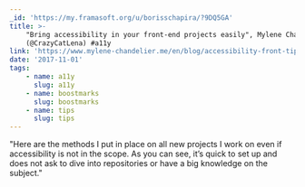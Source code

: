 ```yaml
---
_id: 'https://my.framasoft.org/u/borisschapira/?9DQ5GA'
title: >-
    "Bring accessibility in your front-end projects easily", Mylene Chandelier
    (@CrazyCatLena) #a11y
link: 'https://www.mylene-chandelier.me/en/blog/accessibility-front-tips.html'
date: '2017-11-01'
tags:
    - name: a11y
      slug: a11y
    - name: boostmarks
      slug: boostmarks
    - name: tips
      slug: tips
---
```


<div class="markdown"><p>&quot;Here are the methods I put in place on all new projects I work on even if accessibility is not in the scope. As you can see, it’s quick to set up and does not ask to dive into repositories or have a big knowledge on the subject.&quot;
</p></div>
